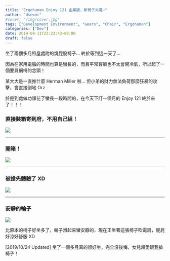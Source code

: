 ```yaml
---
title: "Ergohuman Enjoy 121 企業版，新椅子來囉~"
author: "dsewnr"
#cover: "/img/cover.jpg"
tags: ["Development Environment", "Gears", "Chair", "Ergohuman"]
categories: ["Dev"]
date: 2019-09-11T23:23:43+08:00
draft: false
---
```


坐了兩個多月租屋處附的燒屁股椅子… 終於等到這一天了…

<!--more-->

因為在家用電腦的時間也算是蠻長的，而且平常客廳也不太會開冷氣，所以起了一個要買網椅的念頭！

某大大是一直推什麼 Herman Miller 啦… 但小弟的財力無法負荷那麼狂暴的攻擊，會直接倒地 Orz

於是到處做功課花了蠻長一段時間的，在今天下訂一個月的 Enjoy 121 終於來了！！！

### 直接裝箱寄到府，不用自己組！
![](/images/enjoy-121-0.jpg)

---

### 開箱！
![](/images/enjoy-121-1.jpg)

---

### 被搶先體驗了 XD
![](/images/enjoy-121-2.jpg)

---

### 安靜的輪子
![](/images/enjoy-121-3.jpg)

比原本的椅子好坐多了，輪子滑起來蠻安靜的，現在正坐著這張椅子吹電扇，屁屁好涼好舒服 XD

[2019/10/24 Updated] 坐了一個多月真的很好坐，完全沒後悔，女兒超愛跟我搶椅子！

